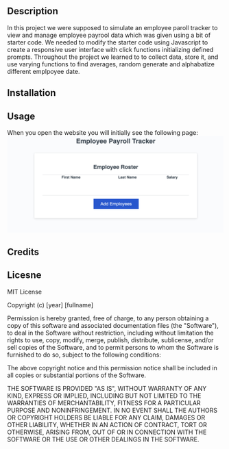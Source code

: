 ## Description

In this project we were supposed to simulate an employee paroll tracker to view and manage employee payrool data which was given using a bit of starter code. We needed to modify the starter code using Javascript to create a responsive user interface with click functions initializing defined prompts. Throughout the project we learned to to collect data, store it, and use varying functions to find averages, random generate and alphabatize different emplpoyee date.

## Installation

## Usage

When you open the website you will initially see the following page:
![alt text](<images/initial page.png>)

## Credits

## Licesne

MIT License

Copyright (c) [year] [fullname]

Permission is hereby granted, free of charge, to any person obtaining a copy of this software and associated documentation files (the "Software"), to deal in the Software without restriction, including without limitation the rights to use, copy, modify, merge, publish, distribute, sublicense, and/or sell copies of the Software, and to permit persons to whom the Software is furnished to do so, subject to the following conditions:

The above copyright notice and this permission notice shall be included in all copies or substantial portions of the Software.

THE SOFTWARE IS PROVIDED "AS IS", WITHOUT WARRANTY OF ANY KIND, EXPRESS OR IMPLIED, INCLUDING BUT NOT LIMITED TO THE WARRANTIES OF MERCHANTABILITY, FITNESS FOR A PARTICULAR PURPOSE AND NONINFRINGEMENT. IN NO EVENT SHALL THE AUTHORS OR COPYRIGHT HOLDERS BE LIABLE FOR ANY CLAIM, DAMAGES OR OTHER LIABILITY, WHETHER IN AN ACTION OF CONTRACT, TORT OR OTHERWISE, ARISING FROM, OUT OF OR IN CONNECTION WITH THE SOFTWARE OR THE USE OR OTHER DEALINGS IN THE SOFTWARE.
